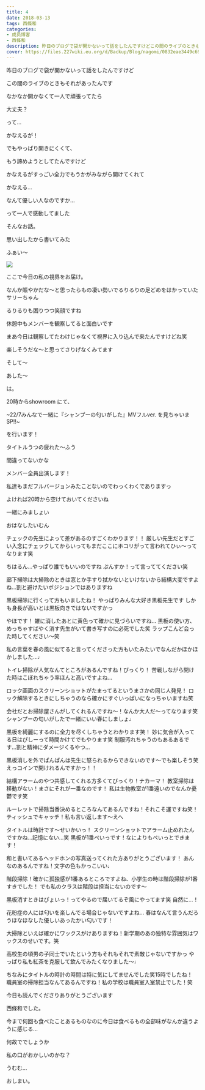 ```yaml
---
title: 4
date: 2018-03-13
tags: 西條和
categories: 
- 成员博客
- 西條和
description: 昨日のブログで袋が開かないって話をしたんですけどこの間のライブのときもそれがあったんですなかなか開かなくて一人で頑張ってたら大丈夫？...
cover: https://files.227wiki.eu.org/d/Backup/Blog/nagomi/0832eae3449c6912820df97bbed8c.jpg 
---
```











昨日のブログで袋が開かないって話をしたんですけど







この間のライブのときもそれがあったんです






なかなか開かなくて一人で頑張ってたら






大丈夫？







って…





かなえるが！






でもやっぱり開きにくくて、





もう諦めようとしてたんですけど







かなえるがすっごい全力でもうかがみながら開けてくれて









かなえる…




なんて優しい人なのですか…





って一人で感動してました






そんなお話。

思い出したから書いてみた






ふぁい〜




![](https://files.227wiki.eu.org/d/Backup/Blog/nagomi/0832eae3449c6912820df97bbed8c.jpg)










ここで今日の私の視界をお届け。







なんか賑やかだな〜と思ったらもの凄い勢いでるりるりの足どめをはかっていたサリーちゃん









るりるりも困りつつ笑顔ですね









休憩中もメンバーを観察してると面白いです






まあ今日は観察してたわけじゃなくて視界に入り込んで来たんですけどね笑









楽しそうだな〜と思ってさりげなくみてます









そして〜



あした〜





は。






20時からshowroom にて、




~22/7みんなで一緒に『シャンプーの匂いがした』MVフルver. を見ちゃいまSP‼︎~





を行います！







タイトルうつの疲れた〜ふう




間違ってないかな






メンバー全員出演します！






私達もまだフルバージョンみたことないのでわっくわくでありますっ






よければ20時から空けておいてくださいね









一緒にみましょい












おはなしたいむん







チェックの先生によって差があるのすごくわかります！！
厳しい先生だとすごい入念にチェックしてからいってもまだここにホコリがって言われてひぃ〜ってなります笑





ちはるん…やっぱり誰でもいいのですね
ぷんすか！って言っててください笑





廊下掃除は大掃除のときは窓とか手すり拭かないといけないから結構大変ですよね…割と避けたいポジションではありますね





黒板掃除に行くって方もいましたね！
やっぱりみんな大好き黒板先生です
しかも身長が高いとは黒板向きではないですかっ





やほです！
雑に消したあとに黄色って確かに見づらいですね…
黒板の使い方、めっちゃすばやく消す先生がいて書き写すのに必死でした笑
ラップこんど会った時してください〜笑





私の言葉を春の風に似てると言ってくださった方もいたみたいでなんだかほかほかしました…♩



トイレ掃除が人気なんてところがあるんですね！びっくり！
苦戦しながら開けた時はこぼれちゃう率ほんと高いですよね…




ロック画面のスクリーンショットがたまってるというまさかの同じ人発見！
ロック解除するときにしちゃうのなら確かにすぐいっぱいになっちゃいますね笑





会社だとお掃除屋さんがしてくれるんですね〜！なんか大人だ〜ってなります笑
シャンプーの匂いがしたで一緒にいい春にしましょ♩





黒板を綺麗にするのに全力を尽くしちゃうとわかります笑！
妙に気合が入ってる日はぴしーって時間かけてでもやります笑
制服汚れちゃうのもあるあるです…割と精神にダメージくるやつ…





黒板消しを外でぱんぱんは先生に怒られるからできないのです〜でも楽しそう笑
えっコインで開けれるんですかっ！！





結構アラームのやつ共感してくれる方多くてびっくり！ナカーマ！
教室掃除は移動がない！まさにそれが一番なのです！
私は生物教室が1番遠いのでなんか憂鬱です笑




ルーレットで掃除当番決めるところなんてあるんですね！それこそ運ですね笑！
ティッシュでキャッチ！私も言い返します〜えへ





タイトルは時計です〜せいかいっ！
スクリーンショットでアラーム止めれたんですかね…記憶にない…笑
黒板が1番ぺいっです！なによりもぺいっとできます！







和と書いてあるヘッドホンの写真送ってくれた方ありがとうございます！
あんなのあるんですね！文字の色もかっこいい♩





階段掃除！確かに孤独感が1番あるところですよね、小学生の時は階段掃除が1番すきでした！
でも私のクラスは階段は担当にないのです〜








黒板消すときはぴょいっ！ってやるので届いてるぞ風にやってます笑
自然に…！








花粉症の人には匂いを楽しんでる場合じゃないですよね…
春はなんて言うんだろうほなほなした優しいあったかい匂いです！






大掃除といえば確かにワックスがけありますね！新学期のあの独特な雰囲気はワックスのせいです。笑






高校生の頃男の子同士でいたという方もそれもそれで素敵じゃないですかっ
やっぱり私も紅茶を克服して飲んでみたくなりました〜♩






ちなみにタイトルの時計の時間は特に気にしてませんでした笑15時でしたね！
職員室の掃除担当なんてあるんですね！私の学校は職員室入室禁止でした！笑











今日も読んでくださりありがとうございます






西條和でした。








今まで何回も食べたことあるものなのに今日は食べるもの全部味がなんか違うように感じる…








何故ででしょうか






私の口がおかしいのかな？





うむむ…







おしまい。


